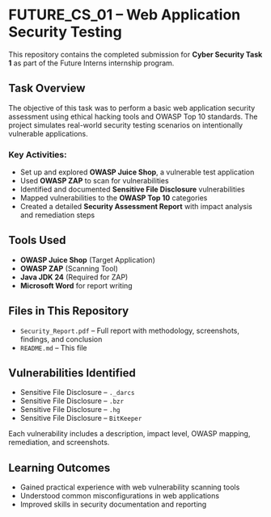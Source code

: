 # FUTURE_CS_01 – Web Application Security Testing

This repository contains the completed submission for **Cyber Security Task 1** as part of the Future Interns internship program.

## Task Overview

The objective of this task was to perform a basic web application security assessment using ethical hacking tools and OWASP Top 10 standards. The project simulates real-world security testing scenarios on intentionally vulnerable applications.

### Key Activities:
- Set up and explored **OWASP Juice Shop**, a vulnerable test application
- Used **OWASP ZAP** to scan for vulnerabilities
- Identified and documented **Sensitive File Disclosure** vulnerabilities
- Mapped vulnerabilities to the **OWASP Top 10** categories
- Created a detailed **Security Assessment Report** with impact analysis and remediation steps

## Tools Used
- **OWASP Juice Shop** (Target Application)
- **OWASP ZAP** (Scanning Tool)
- **Java JDK 24** (Required for ZAP)
- **Microsoft Word** for report writing

## Files in This Repository
- `Security_Report.pdf` – Full report with methodology, screenshots, findings, and conclusion
- `README.md` – This file

## Vulnerabilities Identified
- Sensitive File Disclosure – `._darcs`
- Sensitive File Disclosure – `.bzr`
- Sensitive File Disclosure – `.hg`
- Sensitive File Disclosure – `BitKeeper`

Each vulnerability includes a description, impact level, OWASP mapping, remediation, and screenshots.

## Learning Outcomes
- Gained practical experience with web vulnerability scanning tools
- Understood common misconfigurations in web applications
- Improved skills in security documentation and reporting


